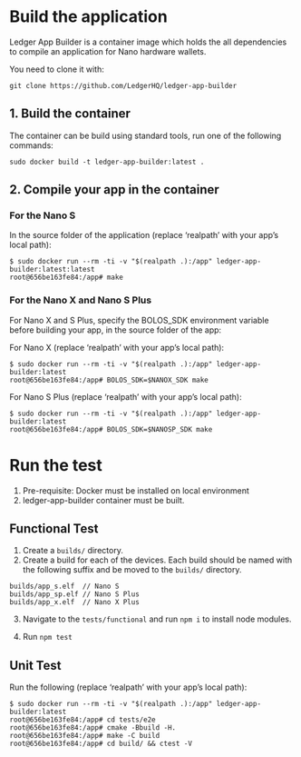# Build the application

Ledger App Builder is a container image which holds the all dependencies to compile an application for Nano hardware wallets.

You need to clone it with:

```
git clone https://github.com/LedgerHQ/ledger-app-builder 
```

## 1. Build the container

The container can be build using standard tools, run one of the following commands:

```
sudo docker build -t ledger-app-builder:latest .
```

## 2. Compile your app in the container

### For the Nano S

In the source folder of the application (replace ‘realpath’ with your app’s local path):

```
$ sudo docker run --rm -ti -v "$(realpath .):/app" ledger-app-builder:latest:latest
root@656be163fe84:/app# make
```

### For the Nano X and Nano S Plus


For Nano X and S Plus, specify the BOLOS_SDK environment variable before building your app, in the source folder of the app:

For Nano X (replace ‘realpath’ with your app’s local path):
```
$ sudo docker run --rm -ti -v "$(realpath .):/app" ledger-app-builder:latest
root@656be163fe84:/app# BOLOS_SDK=$NANOX_SDK make
```
For Nano S Plus (replace ‘realpath’ with your app’s local path):
```
$ sudo docker run --rm -ti -v "$(realpath .):/app" ledger-app-builder:latest
root@656be163fe84:/app# BOLOS_SDK=$NANOSP_SDK make
```

# Run the test

1. Pre-requisite: Docker must be installed on local environment
2. ledger-app-builder container must be built.
## Functional Test

1. Create a `builds/` directory. 
2. Create a build for each of the devices. Each build should be named with the following suffix and be moved to the `builds/` directory.

```
builds/app_s.elf  // Nano S
builds/app_sp.elf // Nano S Plus
builds/app_x.elf  // Nano X Plus
```
3. Navigate to the `tests/functional` and run `npm i` to install node modules.

4. Run `npm test`

## Unit Test

Run the following (replace ‘realpath’ with your app’s local path):

```
$ sudo docker run --rm -ti -v "$(realpath .):/app" ledger-app-builder:latest
root@656be163fe84:/app# cd tests/e2e
root@656be163fe84:/app# cmake -Bbuild -H.
root@656be163fe84:/app# make -C build 
root@656be163fe84:/app# cd build/ && ctest -V
```

